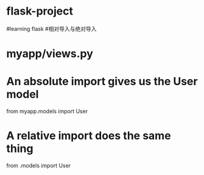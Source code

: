 # flask-project
#learning flask
#相对导入与绝对导入
# myapp/views.py

# An absolute import gives us the User model
from myapp.models import User

# A relative import does the same thing
from .models import User
